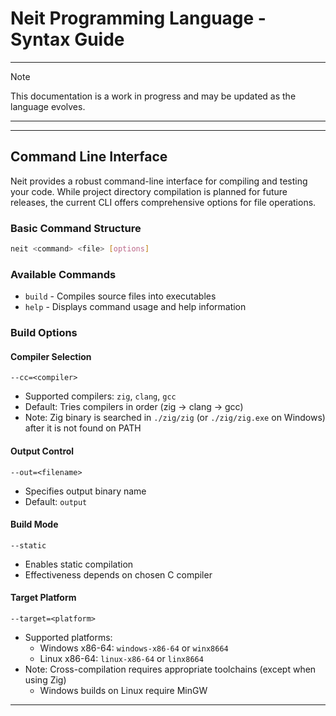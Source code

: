# Neit Programming Language - Syntax Guide
---
> [!NOTE]
> This documentation is a work in progress and may be updated as the language evolves.
---
---
## Command Line Interface

Neit provides a robust command-line interface for compiling and testing your code. While project directory compilation is planned for future releases, the current CLI offers comprehensive options for file operations.

### Basic Command Structure
```bash
neit <command> <file> [options]
```

### Available Commands
- `build` - Compiles source files into executables
- `help`  - Displays command usage and help information

### Build Options

#### Compiler Selection
`--cc=<compiler>`
- Supported compilers: `zig`, `clang`, `gcc`
- Default: Tries compilers in order (zig → clang → gcc)
- Note: Zig binary is searched in `./zig/zig` (or `./zig/zig.exe` on Windows) after it is not found on PATH

#### Output Control
`--out=<filename>`
- Specifies output binary name
- Default: `output`

#### Build Mode
`--static`
- Enables static compilation
- Effectiveness depends on chosen C compiler

#### Target Platform
`--target=<platform>`
- Supported platforms:
    - Windows x86-64: `windows-x86-64` or `winx8664`
    - Linux x86-64: `linux-x86-64` or `linx8664`
- Note: Cross-compilation requires appropriate toolchains (except when using Zig)
    - Windows builds on Linux require MinGW
---